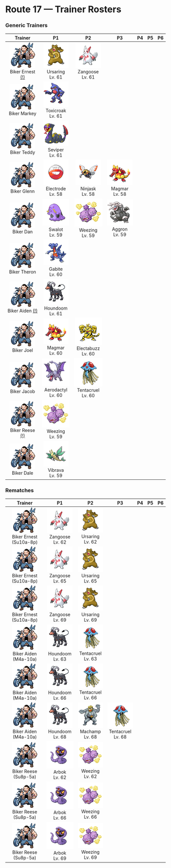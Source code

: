 # Route 17 — Trainer Rosters

### Generic Trainers

| Trainer | P1 | P2 | P3 | P4 | P5 | P6 |
|:-------:|:--:|:--:|:--:|:--:|:--:|:--:|
| ![Biker Ernest (!)](../../assets/trainers/biker.png "Biker Ernest (!)")<br>Biker Ernest [(!)](#rematches) | ![Ursaring](../../assets/sprites/ursaring/front.gif "Ursaring: With its ability to distinguish any aroma, it unfailingly finds all food buried deep underground.")<br>Ursaring<br>Lv. 61 | ![Zangoose](../../assets/sprites/zangoose/front.gif "Zangoose: Its fur would all stand on end if it smelled a SEVIPER nearby. Its sharp claws tear up its foes.")<br>Zangoose<br>Lv. 61 |
| ![Biker Markey](../../assets/trainers/biker.png "Biker Markey")<br>Biker Markey | ![Toxicroak](../../assets/sprites/toxicroak/front.gif "Toxicroak: Swaying and dodging the attacks of its foes, it weaves its flexible body in close, then lunges out with its poisonous claws.")<br>Toxicroak<br>Lv. 61 |
| ![Biker Teddy](../../assets/trainers/biker.png "Biker Teddy")<br>Biker Teddy | ![Seviper](../../assets/sprites/seviper/front.gif "Seviper: In battle, it uses its bladed tail to counter any ZANGOOSE. It secretes a deadly venom in its tail.")<br>Seviper<br>Lv. 61 |
| ![Biker Glenn](../../assets/trainers/biker.png "Biker Glenn")<br>Biker Glenn | ![Electrode](../../assets/sprites/electrode/front.gif "Electrode: It stores an overflowing amount of electric energy inside its body. Even a small shock makes it explode.")<br>Electrode<br>Lv. 58 | ![Ninjask](../../assets/sprites/ninjask/front.gif "Ninjask: Its cry leaves a lasting headache if heard for too long. It moves so quickly that it is almost invisible.")<br>Ninjask<br>Lv. 58 | ![Magmar](../../assets/sprites/magmar/front.gif "Magmar: The fiery surface of its body gives off a wavering, rippling glare that is similar to the sun.")<br>Magmar<br>Lv. 58 |
| ![Biker Dan](../../assets/trainers/biker.png "Biker Dan")<br>Biker Dan | ![Swalot](../../assets/sprites/swalot/front.gif "Swalot: It gulps anything that fits in its mouth. Its special enzymes can dissolve anything.")<br>Swalot<br>Lv. 59 | ![Weezing](../../assets/sprites/weezing/front.gif "Weezing: Top-grade perfume is made using its internal poison gases by diluting them to the highest level.")<br>Weezing<br>Lv. 59 | ![Aggron](../../assets/sprites/aggron/front.gif "Aggron: You can tell its age by the length of its iron horns. It claims an entire mountain as its territory.")<br>Aggron<br>Lv. 59 |
| ![Biker Theron](../../assets/trainers/biker.png "Biker Theron")<br>Biker Theron | ![Gabite](../../assets/sprites/gabite/front.gif "Gabite: As it digs to expand its nest, it habitually digs up gems that it then hoards in its nest.")<br>Gabite<br>Lv. 60 |
| ![Biker Aiden (!)](../../assets/trainers/biker.png "Biker Aiden (!)")<br>Biker Aiden [(!)](#rematches) | ![Houndoom](../../assets/sprites/houndoom/front.gif "Houndoom: Upon hearing its eerie howls, other Pokémon get the shivers and head straight back to their nests.")<br>Houndoom<br>Lv. 61 |
| ![Biker Joel](../../assets/trainers/biker.png "Biker Joel")<br>Biker Joel | ![Magmar](../../assets/sprites/magmar/front.gif "Magmar: The fiery surface of its body gives off a wavering, rippling glare that is similar to the sun.")<br>Magmar<br>Lv. 60 | ![Electabuzz](../../assets/sprites/electabuzz/front.gif "Electabuzz: Its body constantly discharges electricity. Getting close to it will make your hair stand on end.")<br>Electabuzz<br>Lv. 60 |
| ![Biker Jacob](../../assets/trainers/biker.png "Biker Jacob")<br>Biker Jacob | ![Aerodactyl](../../assets/sprites/aerodactyl/front.gif "Aerodactyl: This vicious Pokémon is said to have flown in ancient skies while shrieking high-pitched cries.")<br>Aerodactyl<br>Lv. 60 | ![Tentacruel](../../assets/sprites/tentacruel/front.gif "Tentacruel: In battle, it extends all 80 of its tentacles to entrap its opponent inside a poisonous net.")<br>Tentacruel<br>Lv. 60 |
| ![Biker Reese (!)](../../assets/trainers/biker.png "Biker Reese (!)")<br>Biker Reese [(!)](#rematches) | ![Weezing](../../assets/sprites/weezing/front.gif "Weezing: Top-grade perfume is made using its internal poison gases by diluting them to the highest level.")<br>Weezing<br>Lv. 59 |
| ![Biker Dale](../../assets/trainers/biker.png "Biker Dale")<br>Biker Dale | ![Vibrava](../../assets/sprites/vibrava/front.gif "Vibrava: It vibrates its wings vigorously, creating ultrasonic waves that cause serious headaches.")<br>Vibrava<br>Lv. 59 |


### Rematches

| Trainer | P1 | P2 | P3 | P4 | P5 | P6 |
|:-------:|:--:|:--:|:--:|:--:|:--:|:--:|
| ![Biker Ernest (Su10a-8p)](../../assets/trainers/biker.png "Biker Ernest (Su10a-8p)")<br>Biker Ernest (Su10a-8p) | ![Zangoose](../../assets/sprites/zangoose/front.gif "Zangoose: Its fur would all stand on end if it smelled a SEVIPER nearby. Its sharp claws tear up its foes.")<br>Zangoose<br>Lv. 62 | ![Ursaring](../../assets/sprites/ursaring/front.gif "Ursaring: With its ability to distinguish any aroma, it unfailingly finds all food buried deep underground.")<br>Ursaring<br>Lv. 62 |
| ![Biker Ernest (Su10a-8p)](../../assets/trainers/biker.png "Biker Ernest (Su10a-8p)")<br>Biker Ernest (Su10a-8p) | ![Zangoose](../../assets/sprites/zangoose/front.gif "Zangoose: Its fur would all stand on end if it smelled a SEVIPER nearby. Its sharp claws tear up its foes.")<br>Zangoose<br>Lv. 65 | ![Ursaring](../../assets/sprites/ursaring/front.gif "Ursaring: With its ability to distinguish any aroma, it unfailingly finds all food buried deep underground.")<br>Ursaring<br>Lv. 65 |
| ![Biker Ernest (Su10a-8p)](../../assets/trainers/biker.png "Biker Ernest (Su10a-8p)")<br>Biker Ernest (Su10a-8p) | ![Zangoose](../../assets/sprites/zangoose/front.gif "Zangoose: Its fur would all stand on end if it smelled a SEVIPER nearby. Its sharp claws tear up its foes.")<br>Zangoose<br>Lv. 69 | ![Ursaring](../../assets/sprites/ursaring/front.gif "Ursaring: With its ability to distinguish any aroma, it unfailingly finds all food buried deep underground.")<br>Ursaring<br>Lv. 69 |
| ![Biker Aiden (M4a-10a)](../../assets/trainers/biker.png "Biker Aiden (M4a-10a)")<br>Biker Aiden (M4a-10a) | ![Houndoom](../../assets/sprites/houndoom/front.gif "Houndoom: Upon hearing its eerie howls, other Pokémon get the shivers and head straight back to their nests.")<br>Houndoom<br>Lv. 63 | ![Tentacruel](../../assets/sprites/tentacruel/front.gif "Tentacruel: In battle, it extends all 80 of its tentacles to entrap its opponent inside a poisonous net.")<br>Tentacruel<br>Lv. 63 |
| ![Biker Aiden (M4a-10a)](../../assets/trainers/biker.png "Biker Aiden (M4a-10a)")<br>Biker Aiden (M4a-10a) | ![Houndoom](../../assets/sprites/houndoom/front.gif "Houndoom: Upon hearing its eerie howls, other Pokémon get the shivers and head straight back to their nests.")<br>Houndoom<br>Lv. 66 | ![Tentacruel](../../assets/sprites/tentacruel/front.gif "Tentacruel: In battle, it extends all 80 of its tentacles to entrap its opponent inside a poisonous net.")<br>Tentacruel<br>Lv. 66 |
| ![Biker Aiden (M4a-10a)](../../assets/trainers/biker.png "Biker Aiden (M4a-10a)")<br>Biker Aiden (M4a-10a) | ![Houndoom](../../assets/sprites/houndoom/front.gif "Houndoom: Upon hearing its eerie howls, other Pokémon get the shivers and head straight back to their nests.")<br>Houndoom<br>Lv. 68 | ![Machamp](../../assets/sprites/machamp/front.gif "Machamp: It uses its four powerful arms to pin the limbs of its foe, then throws the victim over the horizon.")<br>Machamp<br>Lv. 68 | ![Tentacruel](../../assets/sprites/tentacruel/front.gif "Tentacruel: In battle, it extends all 80 of its tentacles to entrap its opponent inside a poisonous net.")<br>Tentacruel<br>Lv. 68 |
| ![Biker Reese (Su8p-5a)](../../assets/trainers/biker.png "Biker Reese (Su8p-5a)")<br>Biker Reese (Su8p-5a) | ![Arbok](../../assets/sprites/arbok/front.gif "Arbok: With a very vengeful nature, it won’t give up the chase, no matter how far, once it targets its prey.")<br>Arbok<br>Lv. 62 | ![Weezing](../../assets/sprites/weezing/front.gif "Weezing: Top-grade perfume is made using its internal poison gases by diluting them to the highest level.")<br>Weezing<br>Lv. 62 |
| ![Biker Reese (Su8p-5a)](../../assets/trainers/biker.png "Biker Reese (Su8p-5a)")<br>Biker Reese (Su8p-5a) | ![Arbok](../../assets/sprites/arbok/front.gif "Arbok: With a very vengeful nature, it won’t give up the chase, no matter how far, once it targets its prey.")<br>Arbok<br>Lv. 66 | ![Weezing](../../assets/sprites/weezing/front.gif "Weezing: Top-grade perfume is made using its internal poison gases by diluting them to the highest level.")<br>Weezing<br>Lv. 66 |
| ![Biker Reese (Su8p-5a)](../../assets/trainers/biker.png "Biker Reese (Su8p-5a)")<br>Biker Reese (Su8p-5a) | ![Arbok](../../assets/sprites/arbok/front.gif "Arbok: With a very vengeful nature, it won’t give up the chase, no matter how far, once it targets its prey.")<br>Arbok<br>Lv. 69 | ![Weezing](../../assets/sprites/weezing/front.gif "Weezing: Top-grade perfume is made using its internal poison gases by diluting them to the highest level.")<br>Weezing<br>Lv. 69 |

